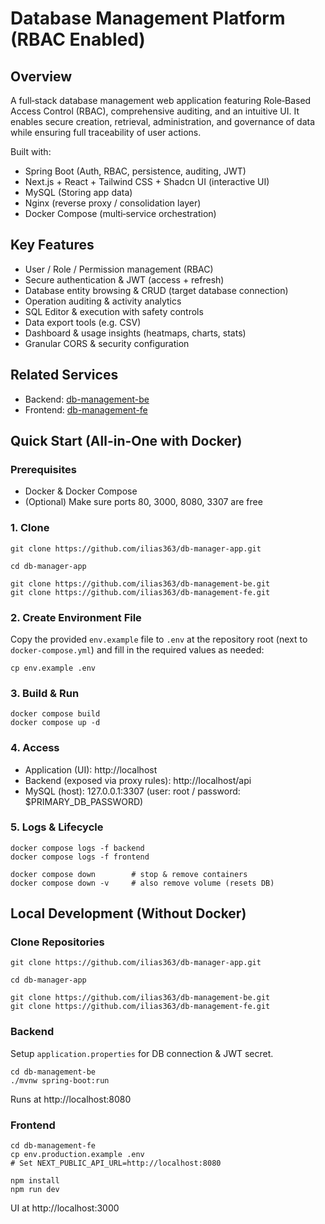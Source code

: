 # Database Management Platform (RBAC Enabled)

## Overview
A full‑stack database management web application featuring Role‑Based Access Control (RBAC), comprehensive auditing, and an intuitive UI. It enables secure creation, retrieval, administration, and governance of data while ensuring full traceability of user actions.

Built with:
- Spring Boot (Auth, RBAC, persistence, auditing, JWT)
- Next.js + React + Tailwind CSS + Shadcn UI (interactive UI)
- MySQL (Storing app data)
- Nginx (reverse proxy / consolidation layer)
- Docker Compose (multi‑service orchestration)

## Key Features
- User / Role / Permission management (RBAC)
- Secure authentication & JWT (access + refresh)
- Database entity browsing & CRUD (target database connection)
- Operation auditing & activity analytics
- SQL Editor & execution with safety controls
- Data export tools (e.g. CSV)
- Dashboard & usage insights (heatmaps, charts, stats)
- Granular CORS & security configuration

## Related Services
- Backend: [db-management-be](https://github.com/ilias363/db-management-be)
- Frontend: [db-management-fe](https://github.com/ilias363/db-management-fe)

## Quick Start (All-in-One with Docker)
### Prerequisites
- Docker & Docker Compose
- (Optional) Make sure ports 80, 3000, 8080, 3307 are free

### 1. Clone
```
git clone https://github.com/ilias363/db-manager-app.git

cd db-manager-app

git clone https://github.com/ilias363/db-management-be.git
git clone https://github.com/ilias363/db-management-fe.git
```

### 2. Create Environment File
Copy the provided `env.example` file to `.env` at the repository root (next to `docker-compose.yml`) and fill in the required values as needed:
```
cp env.example .env
```

### 3. Build & Run
```
docker compose build
docker compose up -d
```

### 4. Access
- Application (UI): http://localhost
- Backend (exposed via proxy rules): http://localhost/api
- MySQL (host): 127.0.0.1:3307 (user: root / password: $PRIMARY_DB_PASSWORD)

### 5. Logs & Lifecycle
```
docker compose logs -f backend
docker compose logs -f frontend

docker compose down        # stop & remove containers
docker compose down -v     # also remove volume (resets DB)
```

## Local Development (Without Docker)
### Clone Repositories
```
git clone https://github.com/ilias363/db-manager-app.git

cd db-manager-app

git clone https://github.com/ilias363/db-management-be.git
git clone https://github.com/ilias363/db-management-fe.git
```

### Backend

Setup `application.properties` for DB connection & JWT secret.

```
cd db-management-be
./mvnw spring-boot:run
```
Runs at http://localhost:8080

### Frontend
```
cd db-management-fe
cp env.production.example .env
# Set NEXT_PUBLIC_API_URL=http://localhost:8080

npm install
npm run dev
```
UI at http://localhost:3000
